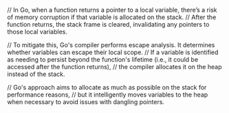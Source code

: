 


// In Go, when a function returns a pointer to a local variable, there’s a risk of memory corruption if that variable is allocated on the stack.
// After the function returns, the stack frame is cleared, invalidating any pointers to those local variables.

// To mitigate this, Go's compiler performs escape analysis. It determines whether variables can escape their local scope.
// If a variable is identified as needing to persist beyond the function's lifetime (i.e., it could be accessed after the function returns),
// the compiler allocates it on the heap instead of the stack.

// Go's approach aims to allocate as much as possible on the stack for performance reasons,
//  but it intelligently moves variables to the heap when necessary to avoid issues with dangling pointers.